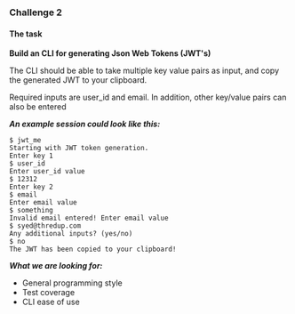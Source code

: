 ### **Challenge 2**

#### **The task**

**Build an CLI for generating Json Web Tokens (JWT's)**

The CLI should be able to take multiple key value pairs as input, and copy the generated JWT to your clipboard.

Required inputs are user_id and email. In addition, other key/value pairs can also be entered


***An example session could look like this:***

    $ jwt_me
    Starting with JWT token generation.
    Enter key 1
    $ user_id
    Enter user_id value
    $ 12312
    Enter key 2
    $ email
    Enter email value
    $ something
    Invalid email entered! Enter email value
    $ syed@thredup.com
    Any additional inputs? (yes/no)
    $ no
    The JWT has been copied to your clipboard!
    
  ***What we are looking for:***
  - General programming style
  - Test coverage
  - CLI ease of use
